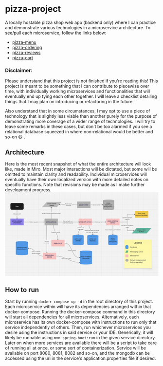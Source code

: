 # pizza-project
A locally hostable pizza shop web app (backend only) where I can practice and demonstrate various technologies in a microservice architecture. To see/pull each microservice, follow the links below:
- [pizza-menu](https://github.com/Jake-Eickmeier/pizza-menu) 
- [pizza-ordering](https://github.com/Jake-Eickmeier/pizza-ordering) 
- [pizza-reviews](https://github.com/Jake-Eickmeier/pizza-reviews) 
- [pizza-cart](https://github.com/Jake-Eickmeier/pizza-cart)

### Disclaimer: 
Please understand that this project is not finished if you're reading this! This project is meant to be something that I can contribute to piecewise over time, with individually working microservices and functionalities that will eventually end up tying each other together. I will leave a checklist detailing things that I may plan on introducing or refactoring in the future.

Also understand that in some circumstances, I may opt to use a piece of technology that is slightly less viable than another purely for the purpose of demonstrating more coverage of a wider range of technologies. I will try to leave some remarks in these cases, but don't be too alarmed if you see a relational database squeezed in where non-relational would be better and so-on :smiley: .

## Architecture
Here is the most recent snapshot of what the entire architecture will look like, made in Miro. Most major interactions will be dictated, but some will be omitted to maintain clarity and readability. Individual microservices will eventually have their own localized version with more detailed notes on specific functions. Note that revisions may be made as I make further development progress.
![Pizza Architecture](resources/PizzaArchitecture.PNG)


## How to run
Start by running `docker-compose up -d` in the root directory of this project. Each microservice within will have its dependencies arranged within that docker-compose. Running the docker-compose command in this directory will start all dependencies for all microservices. Alternatively, each microservice has its own docker-compose with instructions to run only that service independently of others.
Then, run whichever microservices you desire using the instructions in said service or your IDE. Generically, it will likely be runnable using `mvn spring-boot:run` in the given service directory. Later on when more services are available there will be a script to take care of running all at once, or some sort of containerization. Service will be available on port 8080, 8081, 8082 and so-on, and the mongodb can be accessed using the uri in the service's application.properties file if desired.

